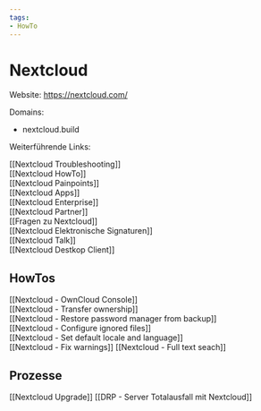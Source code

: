 ```yaml
---
tags:
- HowTo
---
```


# Nextcloud

Website: <https://nextcloud.com/>

Domains:

- nextcloud.build

Weiterführende Links:

[[Nextcloud Troubleshooting]]\
[[Nextcloud HowTo]]\
[[Nextcloud Painpoints]]\
[[Nextcloud Apps]]\
[[Nextcloud Enterprise]]\
[[Nextcloud Partner]]\
[[Fragen zu Nextcloud]]\
[[Nextcloud Elektronische Signaturen]]\
[[Nextcloud Talk]]\
[[Nextcloud Destkop Client]]

## HowTos
 
 [[Nextcloud - OwnCloud Console]]\
 [[Nextcloud - Transfer ownership]]\
 [[Nextcloud - Restore password manager from backup]]\
 [[Nextcloud - Configure ignored files]]\
 [[Nextcloud - Set default locale and language]]\
 [[Nextcloud - Fix warnings]]
 [[Nextcloud - Full text seach]]

## Prozesse

[[Nextcloud Upgrade]]
[[DRP - Server Totalausfall mit Nextcloud]]